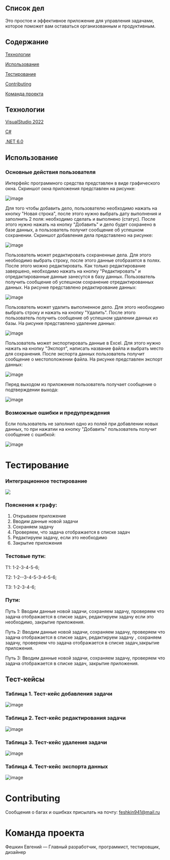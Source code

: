 ## Список дел 
Это простое и эффективное приложение для управления задачами, которое поможет вам оставаться организованным и продуктивным. 


## Содержание

[Технологии](https://github.com/Feshkineugen/ToDoList-Praktika/tree/main?tab=readme-ov-file#%D1%82%D0%B5%D1%85%D0%BD%D0%BE%D0%BB%D0%BE%D0%B3%D0%B8%D0%B8)

[Использование](https://github.com/Feshkineugen/ToDoList-Praktika?tab=readme-ov-file#%D0%B8%D1%81%D0%BF%D0%BE%D0%BB%D1%8C%D0%B7%D0%BE%D0%B2%D0%B0%D0%BD%D0%B8%D0%B5)

[Тестирование](https://github.com/Feshkineugen/ToDoList-Praktika?tab=readme-ov-file#%D1%82%D0%B5%D1%81%D1%82%D0%B8%D1%80%D0%BE%D0%B2%D0%B0%D0%BD%D0%B8%D0%B5)

[Contributing](https://github.com/Feshkineugen/ToDoList-Praktika?tab=readme-ov-file#contributing)

[Команда проекта](https://github.com/Feshkineugen/ToDoList-Praktika?tab=readme-ov-file#%D0%BA%D0%BE%D0%BC%D0%B0%D0%BD%D0%B4%D0%B0-%D0%BF%D1%80%D0%BE%D0%B5%D0%BA%D1%82%D0%B0)

## Технологии
[VisualStudio 2022](https://visualstudio.microsoft.com/ru/)

[C#](https://learn.microsoft.com/ru-ru/dotnet/csharp/tour-of-csharp/)

[.NET 6.0](https://learn.microsoft.com/ru-ru/dotnet/welcome)

## Использование
### Основные действия пользователя
Интерфейс программного средства представлен в виде графического окна. Скриншот окна приложения представлен на рисунке:

![image](https://github.com/Feshkineugen/ToDoList-Praktika/assets/118047190/f618f445-f875-4644-a5e0-5456077300e6)



Для того чтобы добавить дело, пользователю необходимо нажать на кнопку "Новая строка", после этого нужно выбрать дату выполнения и заполнить 2 поля: необходимо сделать и выполнено (статус). После этого нужно нажать на кнопку "Добавить" и дело будет сохранено в базе данных, а пользователь получит сообщение об успешном сохранении. Скриншот добавления дела представлено на рисунке:

![image](https://github.com/Feshkineugen/ToDoList-Praktika/assets/118047190/c6fe5725-a886-4398-9428-a7776fb6e25f)


Пользователь может редактировать сохраненные дела. Для этого необходимо выбрать строку, после этого данные отобразятся в полях. После этого можно редактировать. Как только редактирование завершено, необходимо нажать на кнопку "Редактировать" и отредактированные данные занесутся в базу данных. Пользователь получить сообщение об успешном сохранение отредактированных данных. На рисунке представлено редактирование данных:

![image](https://github.com/Feshkineugen/ToDoList-Praktika/assets/118047190/a8e5493f-650a-4437-82d1-9d331a562134)


Пользователь может удалить выполненное дело. Для этого необходимо выбрать строку и нажать на кнопку "Удалить". После этого пользователь получить сообщение об успешном удалении данных из базы. На рисунке представлено удаление данных:

![image](https://github.com/Feshkineugen/ToDoList-Praktika/assets/118047190/2737342e-bfcd-4f42-a4c0-56590dac0c50)






Пользователь может экспортировать данные в Excel. Для этого нужно нажать на кнопку "Экспорт", написать название файла и выбрать место для сохранения. После экспорта данных пользователь получит сообщение о местоположении файла. На рисунке представлен экспорт данных:

![image](https://github.com/Feshkineugen/ToDoList-Praktika/assets/118047190/8acdf0c9-34eb-4a12-aa6d-9ddcadeb60e9)






Перед выходом из приложения пользователь получает сообщение о подтверждении выхода: 

![image](https://github.com/Feshkineugen/ToDoList-Praktika/assets/118047190/ffd796d4-c1cb-41d6-86b8-fe9682c43d7c)


### Возможные ошибки и предупреждения
Если пользователь не заполнил одно из полей при добавлении новых данных, то при нажатии на кнопку "Добавить" пользователь получит сообщение с ошибкой:

![image](https://github.com/Feshkineugen/ToDoList-Praktika/assets/118047190/92455d4a-1d4b-4f42-90ca-5c57c929255c)

# Тестирование
 ### Интеграционное тестирование
![](https://github.com/Feshkineugen/ToDoList-Praktika/assets/118047190/9d49e227-8a60-4c0f-8686-108e3f6651cb)



 ### Пояснения к графу:

 1. Открываем приложение
 2. Вводим данные новой задачи
 3. Сохраняем задачу
 4. Проверяем, что задача отображается в списке задач
 5. Редактируем задачу, если это необходимо
 6. Закрытие приложения


### Тестовые пути:
Т1: 1-2-3-4-5-6;

Т2: 1-2--3-4-5-3-4-5-6;

Т3: 1-2-3-4-6;

### Пути:

Путь 1:  Вводим данные новой задачи, cохраняем задачу, проверяем что задача отображается в списке задач, редактируем задачу если это необходимо, закрытие приложения.

Путь 2: Вводим данные новой задачи, cохраняем задачу, проверяем что задача отображается в списке задач, редактируем задачу , cохраняем задачу, проверяем что задача отображается в списке задач,закрытие приложения.

Путь 3: Вводим данные новой задачи, cохраняем задачу, проверяем что задача отображается в списке задач,  закрытие приложения.

## Тест-кейсы
### Таблица 1. Тест-кейс  добавления задачи
![image](https://github.com/Feshkineugen/ToDoList-Praktika/assets/118047190/0b6455a5-5867-4031-809a-6f99ac7d767f)
### Таблица 2. Тест-кейс редактирования задачи
![image](https://github.com/Feshkineugen/ToDoList-Praktika/assets/118047190/eb408998-326e-4cd0-8046-2e6fdec8b9c9)
### Таблица 3. Тест-кейс удаления задачи
![image](https://github.com/Feshkineugen/ToDoList-Praktika/assets/118047190/0292e853-26d8-4d01-bfbe-b9b4d09b1162)
### Таблица 4. Тест-кейс экспорта данных
![image](https://github.com/Feshkineugen/ToDoList-Praktika/assets/118047190/3c87f37d-6a76-47be-a2dd-75c24f7a7c59)

# Contributing
Сообщения о багах и ошибках присылать на почту: feshkin941@mail.ru

# Команда проекта
Фешкин Евгений — Главный разработчик, программист, тестировщик, дизайнер


